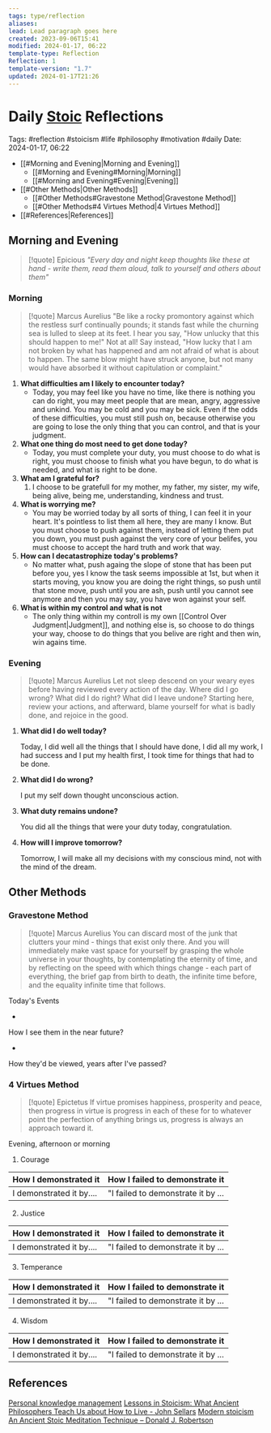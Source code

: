 ```yaml
---
tags: type/reflection
aliases: 
lead: Lead paragraph goes here
created: 2023-09-06T15:41
modified: 2024-01-17, 06:22
template-type: Reflection
Reflection: 1
template-version: "1.7"
updated: 2024-01-17T21:26
---
```

# Daily [Stoic](../SLIP-BOX/Stoicism.md) Reflections

Tags:  #reflection #stoicism #life #philosophy #motivation #daily 
Date: 2024-01-17, 06:22

- [[#Morning and Evening|Morning and Evening]]
	- [[#Morning and Evening#Morning|Morning]]
	- [[#Morning and Evening#Evening|Evening]]
- [[#Other Methods|Other Methods]]
	- [[#Other Methods#Gravestone Method|Gravestone Method]]
	- [[#Other Methods#4 Virtues Method|4 Virtues Method]]
- [[#References|References]]


## Morning and Evening

> [!quote] Epicious 
> _"Every day and night keep thoughts like these at hand - write them, read them aloud, talk to yourself and others about them"_

### Morning

> [!quote] Marcus Aurelius
> "Be like a rocky promontory against which the restless surf continually pounds; it stands fast while the churning sea is lulled to sleep at its feet. I hear you say, "How unlucky that this should happen to me!" Not at all! Say instead, "How lucky that I am not broken by what has happened and am not afraid of what is about to happen. The same blow might have struck anyone, but not many would have absorbed it without capitulation or complaint."

1. **What difficulties am I likely to encounter today?**
	- Today, you may feel like you have no time, like there is nothing you can do right, you may meet people that are mean, angry, aggressive and unkind. You may be cold and you may be sick. Even if the odds of these difficulties, you must still push on, because otherwise you are going to lose the only thing that you can control, and that is your judgment. 
2. **What one thing do most need to get done today?**
	- Today, you must complete your duty, you must choose to do what is right, you must choose to finish what you have begun, to do what is needed, and what is right to be done.
1. **What am I grateful for?**
	1. I choose to be gratefull for my mother, my father, my sister, my wife, being alive, being me, understanding, kindness and trust. 
2. **What is worrying me?**
	- You may be worried today by all sorts of thing, I can feel it in your heart. It's pointless to list them all here, they are many I know. But you must choose to push against them, instead of letting them put you down, you must push against the very core of your belifes, you must choose to accept the hard truth and work that way.
3. **How can I decatastrophize today's problems?**
	- No matter what, push againg the slope of stone that has been put before you, yes I know the task seems impossible at 1st, but when it starts moving, you know you are doing the right things, so push until that stone move, push until you are ash, push until you cannot see anymore and then you may say, you have won against your self.
4. **What is within my control and what is not**
	- The only thing within my controll is my own [[Control Over Judgment|Judgment]], and nothing else is, so choose to do things your way, choose to do things that you belive are right and then win, win agains time.

### Evening

> [!quote] Marcus Aurelius
> Let not sleep descend on your weary eyes before having reviewed every action of the day. Where did I go wrong? What did I do right? What did I leave undone? Starting here, review your actions, and afterward, blame yourself for what is badly done, and rejoice in the good.

1. **What did I do well today?**

	Today, I did well all the things that I should have done, I did all my work, I had success and I put my health first, I took time for things that had to be done.

2. **What did I do wrong?**

	I put my self down thought unconscious action. 

4. **What duty remains undone?**

	You did all the things that were your duty today, congratulation.

6. **How will I improve tomorrow?**

	Tomorrow, I will make all my decisions with my conscious mind, not with the mind of the dream. 

## Other Methods

### Gravestone Method

> [!quote] Marcus Aurelius
> You can discard most of the junk that clutters your mind - things that exist only there. And you will immediately make vast space for yourself by grasping the whole universe in your thoughts, by contemplating the eternity of time, and by reflecting on the speed with which things change - each part of everything, the brief gap from birth to death, the infinite time before, and the equality infinite time that follows. 

Today's Events 

-

How I see them in the near future? 

-

How they'd be viewed, years after I've passed?

### 4 Virtues Method

> [!quote] Epictetus 
> If virtue promises happiness, prosperity and peace, then progress in virtue is progress in each of these for to whatever point the perfection of anything brings us, progress is always an approach toward it.

Evening, afternoon or morning

1. Courage 

| How I demonstrated it  | How I failed to demonstrate it |
| ------------------- | ---------------- |
| I demonstrated it by....                 | "I failed to demonstrate it by ...              |

2. Justice

| How I demonstrated it  | How I failed to demonstrate it |
| ------------------- | ---------------- |
| I demonstrated it by....                 | "I failed to demonstrate it by ...             

3. Temperance

| How I demonstrated it  | How I failed to demonstrate it |
| ------------------- | ---------------- |
| I demonstrated it by....                 | "I failed to demonstrate it by ...             

4. Wisdom

| How I demonstrated it  | How I failed to demonstrate it |
| ------------------- | ---------------- |
| I demonstrated it by....                 | "I failed to demonstrate it by ...             

## References

[Personal knowledge management](Personal%20knowledge%20management.md)
[Lessons in Stoicism: What Ancient Philosophers Teach Us about How to Live - John Sellars](https://books.google.cz/books/about/Lessons_in_Stoicism.html?id=ky84zQEACAAJ&redir_esc=y)
[Modern stoicism](https://modernstoicism.com/)
[An Ancient Stoic Meditation Technique – Donald J. Robertson](https://donaldrobertson.name/2017/03/22/an-ancient-stoic-meditation-technique/)


